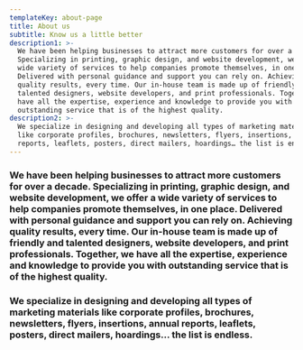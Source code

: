 ```yaml
---
templateKey: about-page
title: About us
subtitle: Know us a little better
description1: >-
  We have been helping businesses to attract more customers for over a decade.
  Specializing in printing, graphic design, and website development, we offer a
  wide variety of services to help companies promote themselves, in one place.
  Delivered with personal guidance and support you can rely on. Achieving
  quality results, every time. Our in-house team is made up of friendly and
  talented designers, website developers, and print professionals. Together, we
  have all the expertise, experience and knowledge to provide you with
  outstanding service that is of the highest quality.
description2: >-
  We specialize in designing and developing all types of marketing materials
  like corporate profiles, brochures, newsletters, flyers, insertions, annual
  reports, leaflets, posters, direct mailers, hoardings… the list is endless.
---
```

### We have been helping businesses to attract more customers for over a decade. Specializing in printing, graphic design, and website development, we offer a wide variety of services to help companies promote themselves, in one place. Delivered with personal guidance and support you can rely on. Achieving quality results, every time. Our in-house team is made up of friendly and talented designers, website developers, and print professionals. Together, we have all the expertise, experience and knowledge to provide you with outstanding service that is of the highest quality.

### 



### We specialize in designing and developing all types of marketing materials like corporate profiles, brochures, newsletters, flyers, insertions, annual reports, leaflets, posters, direct mailers, hoardings… the list is endless.
